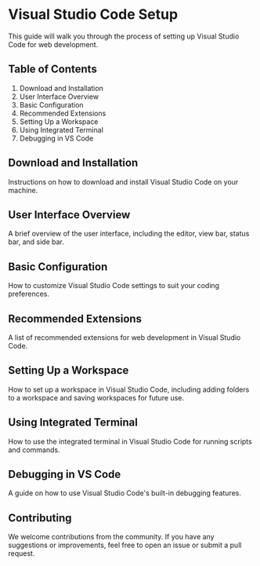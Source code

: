 # Visual Studio Code Setup

This guide will walk you through the process of setting up Visual Studio Code for web development. 

## Table of Contents

1. Download and Installation
2. User Interface Overview
3. Basic Configuration
4. Recommended Extensions
5. Setting Up a Workspace
6. Using Integrated Terminal
7. Debugging in VS Code

## Download and Installation

Instructions on how to download and install Visual Studio Code on your machine.

## User Interface Overview

A brief overview of the user interface, including the editor, view bar, status bar, and side bar.

## Basic Configuration

How to customize Visual Studio Code settings to suit your coding preferences.

## Recommended Extensions

A list of recommended extensions for web development in Visual Studio Code.

## Setting Up a Workspace

How to set up a workspace in Visual Studio Code, including adding folders to a workspace and saving workspaces for future use.

## Using Integrated Terminal

How to use the integrated terminal in Visual Studio Code for running scripts and commands.

## Debugging in VS Code

A guide on how to use Visual Studio Code's built-in debugging features.

## Contributing

We welcome contributions from the community. If you have any suggestions or improvements, feel free to open an issue or submit a pull request.